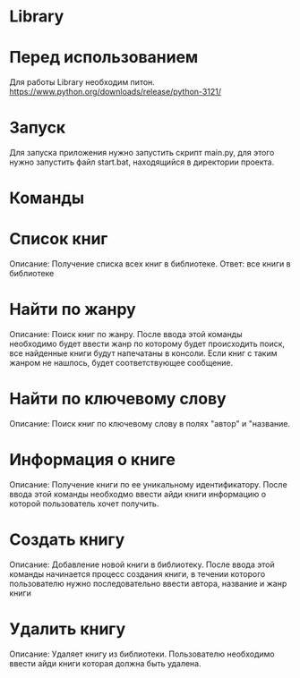 # Library

# Перед использованием

Для работы Library необходим питон. https://www.python.org/downloads/release/python-3121/

# Запуск

Для запуска приложения нужно запустить скрипт main.py,
для этого нужно запустить файл start.bat, находящийся в 
директории проекта.

# Команды

# Список книг

Описание: Получение списка всех книг в библиотеке.
Ответ: все книги в библиотеке

# Найти по жанру
Описание: Поиск книг по жанру.
После ввода этой команды необходимо будет ввести 
жанр по которому будет происходить поиск,
все найденные книги будут напечатаны в консоли.
Если книг с таким жанром не нашлось, будет соответствующее сообщение.

# Найти по ключевому слову
Описание: Поиск книг по ключевому слову в полях "автор" и "название.

# Информация о книге
Описание: Получение книги по ее уникальному идентификатору.
После ввода этой команды необходмо ввести айди книги
информацию о которой пользователь хочет получить.

# Создать книгу
Описание: Добавление новой книги в библиотеку.
После ввода этой команды начинается процесс создания книги,
в течении которого пользователю нужно последовательно ввести
автора, название и жанр книги

# Удалить книгу
Описание: Удаляет книгу из библиотеки.
Пользователю необходимо ввести айди книги которая должна быть удалена.
